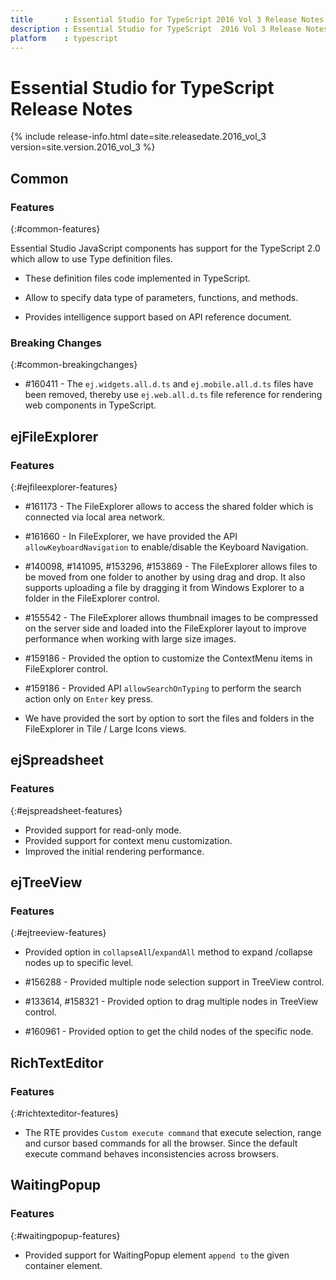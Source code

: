 ```yaml
---
title 		: Essential Studio for TypeScript 2016 Vol 3 Release Notes
description : Essential Studio for TypeScript  2016 Vol 3 Release Notes
platform 	: typescript
---
```


# Essential Studio for TypeScript Release Notes

{% include release-info.html date=site.releasedate.2016_vol_3 version=site.version.2016_vol_3 %} 





## Common

### Features
{:#common-features}

Essential Studio JavaScript components has support for the TypeScript 2.0 which allow to use Type definition files.

  * These definition files code implemented in TypeScript.
  
  * Allow to specify data type of parameters, functions, and methods. 
  
  * Provides intelligence support based on API reference document.

### Breaking Changes
{:#common-breakingchanges}

* \#160411 - The `ej.widgets.all.d.ts` and `ej.mobile.all.d.ts` files have been removed, thereby use `ej.web.all.d.ts` file reference for rendering web components in TypeScript.

## ejFileExplorer

### Features
{:#ejfileexplorer-features}

* \#161173 - The FileExplorer allows to access the shared folder which is connected via local area network.

* \#161660 - In FileExplorer, we have provided the API `allowKeyboardNavigation` to enable/disable the Keyboard Navigation.

* \#140098, \#141095, \#153296, \#153869 - The FileExplorer allows files to be moved from one folder to another by using drag and drop. It also supports uploading a file by dragging it from Windows Explorer to a folder in the FileExplorer control.

* \#155542 - The FileExplorer allows thumbnail images to be compressed on the server side and loaded into the FileExplorer layout to improve performance when working with large size images.

* \#159186 - Provided the option to customize the ContextMenu items in FileExplorer control.

* \#159186 - Provided API `allowSearchOnTyping` to perform the search action only on `Enter` key press. 

* We have provided the sort by option to sort the files and folders in the FileExplorer in Tile / Large Icons views.

## ejSpreadsheet

### Features
{:#ejspreadsheet-features}

* Provided support for read-only mode.
* Provided support for context menu customization.
* Improved the initial rendering performance.
## ejTreeView

### Features
{:#ejtreeview-features}

* Provided option in `collapseAll`/`expandAll` method to expand /collapse nodes up to specific level.

* \#156288 - Provided multiple node selection support in TreeView control.

* \#133614, \#158321 - Provided option to drag multiple nodes in TreeView control.

* \#160961 - Provided option to get the child nodes of the specific node.

## RichTextEditor

### Features 
{:#richtexteditor-features}

* The RTE provides `Custom execute command` that execute selection, range and cursor based commands for all the browser. Since the default execute command behaves inconsistencies across browsers.
## WaitingPopup

### Features
{:#waitingpopup-features}

* Provided support for WaitingPopup element `append to` the given container element. 

